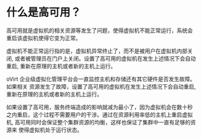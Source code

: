 # 什么是高可用？

高可用就是虚拟机的相关资源等发生了问题，使得虚拟机不能正常运行，系统会
重启该虚拟机使得它变为正常。

虚拟机不能正常运行指的是，虚拟机异常终止了，而不是被用户在虚拟机内部关闭,
或者被管理员在门户上关闭。设置了高可用的虚拟机在发生上述情况下会自动重启,
重新在原理的主机或者新的主机上运行。

oVirt 企业级虚拟化管理平台会一直监控主机和存储还有其它硬件是否发生故障。如果相关
资源发生了故障，设置了高可用的虚拟机在发生上述情况下会自动重启,
重新在原理的主机或者新的主机上运行。

如果设置了高可用，服务终端造成的影响就减为最小了，因为虚拟机会在数十秒
之内重启，这个过程不需要用户的干涉。通过在资源利用率低的主机上重启虚拟机,
高可用同时会保证整个集群资源的均衡，这样也保证了集群中一直有足够的资源来
使得虚拟机处于运行状态。
